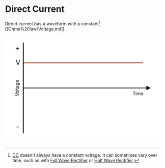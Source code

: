 # Direct Current
Direct current has a waveform with a constant[^1] [[Ohms%20law/Voltage.md]].

![DC-image](DC-image.png)

[^1]: [DC](../..//Electronics/DC.md) doesn't always have a constant voltage. It can sometimes vary over time, such as with [Full Wave Rectifier](Power%20Supply%20Units/Full%20Wave%20Rectifier.md) or [Half Wave Rectifier](Power%20Supply%20Units/Half%20Wave%20Rectifier.md).